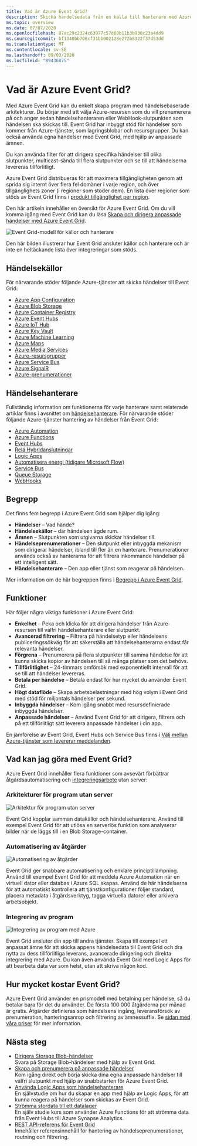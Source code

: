 ```yaml
---
title: Vad är Azure Event Grid?
description: Skicka händelsedata från en källa till hanterare med Azure Event Grid. Skapa händelsebaserade program och integrera med Azure-tjänster.
ms.topic: overview
ms.date: 07/07/2020
ms.openlocfilehash: 87ac29c2324c63977c57d60b11b3b930c23a4dd9
ms.sourcegitcommit: bf1340bb706cf31bb002128e272b8322f37d53dd
ms.translationtype: MT
ms.contentlocale: sv-SE
ms.lasthandoff: 09/03/2020
ms.locfileid: "89436875"
---
```

# <a name="what-is-azure-event-grid"></a>Vad är Azure Event Grid?

Med Azure Event Grid kan du enkelt skapa program med händelsebaserade arkitekturer. Du börjar med att välja Azure-resursen som du vill prenumerera på och anger sedan händelsehanteraren eller WebHook-slutpunkten som händelsen ska skickas till. Event Grid har inbyggt stöd för händelser som kommer från Azure-tjänster, som lagringsblobar och resursgrupper. Du kan också använda egna händelser med Event Grid, med hjälp av anpassade ämnen. 

Du kan använda filter för att dirigera specifika händelser till olika slutpunkter, multicast-sända till flera slutpunkter och se till att händelserna levereras tillförlitligt.

Azure Event Grid distribueras för att maximera tillgängligheten genom att sprida sig internt över flera fel domäner i varje region, och över tillgänglighets zoner (i regioner som stöder dem). En lista över regioner som stöds av Event Grid finns i [produkt tillgänglighet per region](https://azure.microsoft.com/global-infrastructure/services/?products=event-grid&regions=all).

Den här artikeln innehåller en översikt för Azure Event Grid. Om du vill komma igång med Event Grid kan du läsa [Skapa och dirigera anpassade händelser med Azure Event Grid](custom-event-quickstart.md). 

![Event Grid-modell för källor och hanterare](./media/overview/functional-model.png)

Den här bilden illustrerar hur Event Grid ansluter källor och hanterare och är inte en heltäckande lista över integreringar som stöds.

## <a name="event-sources"></a>Händelsekällor

För närvarande stöder följande Azure-tjänster att skicka händelser till Event Grid:

- [Azure App Configuration](event-schema-app-configuration.md)
- [Azure Blob Storage](event-schema-blob-storage.md)
- [Azure Container Registry](event-schema-container-registry.md)
- [Azure Event Hubs](event-schema-event-hubs.md)
- [Azure IoT Hub](event-schema-iot-hub.md)
- [Azure Key Vault](event-schema-key-vault.md)
- [Azure Machine Learning](event-schema-machine-learning.md)
- [Azure Maps](event-schema-azure-maps.md)
- [Azure Media Services](event-schema-media-services.md)
- [Azure-resursgrupper](event-schema-resource-groups.md)
- [Azure Service Bus](event-schema-service-bus.md)
- [Azure SignalR](event-schema-azure-signalr.md)
- [Azure-prenumerationer](event-schema-subscriptions.md)

## <a name="event-handlers"></a>Händelsehanterare

Fullständig information om funktionerna för varje hanterare samt relaterade artiklar finns i avsnittet om [händelsehanterare](event-handlers.md). För närvarande stöder följande Azure-tjänster hantering av händelser från Event Grid: 

* [Azure Automation](handler-webhooks.md#azure-automation)
* [Azure Functions](handler-functions.md)
* [Event Hubs](handler-event-hubs.md)
* [Relä Hybridanslutningar](handler-relay-hybrid-connections.md)
* [Logic Apps](handler-webhooks.md#logic-apps)
* [Automatisera energi (tidigare Microsoft Flow)](https://preview.flow.microsoft.com/connectors/shared_azureeventgrid/azure-event-grid/)
* [Service Bus](handler-service-bus.md)
* [Queue Storage](handler-storage-queues.md)
* [WebHooks](handler-webhooks.md)

## <a name="concepts"></a>Begrepp

Det finns fem begrepp i Azure Event Grid som hjälper dig igång:

* **Händelser** – Vad hände?
* **Händelsekällor** – där händelsen ägde rum.
* **Ämnen** – Slutpunkten som utgivarna skickar händelser till.
* **Händelseprenumerationer** – Den slutpunkt eller inbyggda mekanism som dirigerar händelser, ibland till fler än en hanterare. Prenumerationer används också av hanterarna för att filtrera inkommande händelser på ett intelligent sätt.
* **Händelsehanterare** – Den app eller tjänst som reagerar på händelsen.

Mer information om de här begreppen finns i [Begrepp i Azure Event Grid](concepts.md).

## <a name="capabilities"></a>Funktioner

Här följer några viktiga funktioner i Azure Event Grid:

* **Enkelhet** – Peka och klicka för att dirigera händelser från Azure-resursen till valfri händelsehanterare eller slutpunkt.
* **Avancerad filtrering** – Filtrera på händelsetyp eller händelsens publiceringssökväg för att säkerställa att händelsehanterarna endast får relevanta händelser.
* **Förgrena** – Prenumerera på flera slutpunkter till samma händelse för att kunna skicka kopior av händelsen till så många platser som det behövs.
* **Tillförlitlighet** – 24-timmars omförsök med exponentiellt intervall för att se till att händelser levereras.
* **Betala per händelse** – Betala endast för hur mycket du använder Event Grid.
* **Högt dataflöde** – Skapa arbetsbelastningar med hög volym i Event Grid med stöd för miljontals händelser per sekund.
* **Inbyggda händelser** – Kom igång snabbt med resursdefinierade inbyggda händelser.
* **Anpassade händelser** – Använd Event Grid för att dirigera, filtrera och på ett tillförlitligt sätt leverera anpassade händelser i din app.

En jämförelse av Event Grid, Event Hubs och Service Bus finns i [Välj mellan Azure-tjänster som levererar meddelanden](compare-messaging-services.md).

## <a name="what-can-i-do-with-event-grid"></a>Vad kan jag göra med Event Grid?

Azure Event Grid innehåller flera funktioner som avsevärt förbättrar åtgärdsautomatisering och [integreringsarbete](https://azure.com/integration) utan server: 

### <a name="serverless-application-architectures"></a>Arkitekturer för program utan server

![Arkitektur för program utan server](./media/overview/serverless_web_app.png)

Event Grid kopplar samman datakällor och händelsehanterare. Använd till exempel Event Grid för att utlösa en serverlös funktion som analyserar bilder när de läggs till i en Blob Storage-container. 

### <a name="ops-automation"></a>Automatisering av åtgärder

![Automatisering av åtgärder](./media/overview/Ops_automation.png)

Event Grid ger snabbare automatisering och enklare principtillämpning. Använd till exempel Event Grid för att meddela Azure Automation när en virtuell dator eller databas i Azure SQL skapas. Använd de här händelserna för att automatiskt kontrollera att tjänstkonfigurationer följer standard, placera metadata i åtgärdsverktyg, tagga virtuella datorer eller arkivera arbetsobjekt.

### <a name="application-integration"></a>Integrering av program

![Integrering av program med Azure](./media/overview/app_integration.png)

Event Grid ansluter din app till andra tjänster. Skapa till exempel ett anpassat ämne för att skicka appens händelsedata till Event Grid och dra nytta av dess tillförlitliga leverans, avancerade dirigering och direkta integrering med Azure. Du kan även använda Event Grid med Logic Apps för att bearbeta data var som helst, utan att skriva någon kod. 

## <a name="how-much-does-event-grid-cost"></a>Hur mycket kostar Event Grid?

Azure Event Grid använder en prismodell med betalning per händelse, så du betalar bara för det du använder. De första 100 000 åtgärderna per månad är gratis. Åtgärder definieras som händelsens ingång, leveransförsök av prenumeration, hanteringsanrop och filtrering av ämnessuffix. Se [sidan med våra priser](https://azure.microsoft.com/pricing/details/event-grid/) för mer information.

## <a name="next-steps"></a>Nästa steg

* [Dirigera Storage Blob-händelser](../storage/blobs/storage-blob-event-quickstart.md?toc=%2fazure%2fevent-grid%2ftoc.json)  
  Svara på Storage Blob-händelser med hjälp av Event Grid.
* [Skapa och prenumerera på anpassade händelser](custom-event-quickstart.md)  
  Kom igång direkt och börja skicka dina egna anpassade händelser till valfri slutpunkt med hjälp av snabbstarten för Azure Event Grid.
* [Använda Logic Apps som händelsehanterare](monitor-virtual-machine-changes-event-grid-logic-app.md)  
  En självstudie om hur du skapar en app med hjälp av Logic Apps, för att kunna reagera på händelser som skickas av Event Grid.
* [Strömma stordata till ett datalager](event-grid-event-hubs-integration.md)  
  En själv studie kurs som använder Azure Functions för att strömma data från Event Hubs till Azure Synapse Analytics.
* [REST API-referens för Event Grid](/rest/api/eventgrid)  
  Innehåller referensinnehåll för hantering av händelseprenumerationer, routning och filtrering.
